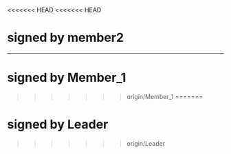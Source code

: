 <<<<<<< HEAD
<<<<<<< HEAD
 # signed by member2
-------
# signed by Member_1
>>>>>>> origin/Member_1
=======
# signed by Leader
>>>>>>> origin/Leader

